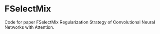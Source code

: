 # FSelectMix
Code for paper FSelectMix Regularization Strategy  of Convolutional Neural Networks with Attention.
